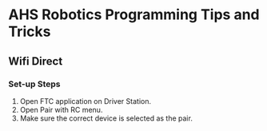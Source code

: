 # AHS Robotics Programming Tips and Tricks
## Wifi Direct
### Set-up Steps
1. Open FTC application on Driver Station.
2. Open Pair with RC menu.
3. Make sure the correct device is selected as the pair.
